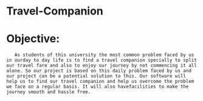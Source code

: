 # Travel-Companion


# Objective:
       As students of this university the most common problem faced by us in ourday to day life is to find a travel companion specially to split our travel fare and also to enjoy our journey by not commencing it all alone. So our project is based on this daily problem faced by us and our project can be a potential solution to this. Our software will help us to find our travel companion and help us overcome the problem we face on a regular basis. It will also havefacilities to make the journey smooth and hassle free.
    
 

    




